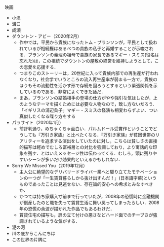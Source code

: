 映画

- 小津
- 溝口
- 成瀬
- ダウントン・アビー（2020年2月）
  - 作中では，平民から貴族になったトム・ブランソンが，平民として扱われているが相続権はあるべつの貴族の私子と再婚することが示唆される．ブランソンの義理の祖母で貴族の家長であるマギー・スミス(役名は忘れた)は，この相続でダウントンの屋敷の経営を維持しようとして，この恋愛を応援する．
  - つまりこのストーリーは，20世紀に入って貴族内部での再生産が行われなくなり，社会学でいうところの流入再生産率が弱まる一方で，貴族のほうもその流動性を活かす形で存続を図ろうとするという緊張関係を示しているのである．非常によくできた話だ．
  - まあ，ブランソンの結婚相手の登場の仕方がやや強引な気はしたが，上のようなテーマを描くためには必要な人物なので，致し方ないだろう．「イギリスの浦辺粂子」マギー・スミスの怪演も相変わらずよい．つい真似したくなる喋り方をする
- パラサイト（2020年1月）
  - 前評判通り，めちゃくちゃ面白い．パルムドール受賞作ということでどうしても『万引き家族』と比べたくなる．『万引き家族』が貧困世帯のリアリティーを追求する演出をしていたのに対し，こちらは貧しさの直接的描写は軽めでむしろ富裕層との対比を強調しており，より寓話的な印象を残す．とはいえメッセージ性は伝わってくる．むしろ，頭に残りやすいシーンが多いだけ効果的といえるかもしれない．
- Sorry We Missed You（2019年12月）
  - 主人公に絶望的なデリバリードライバー業へと駆り立てたモチベーションの一つが「一生賃貸暮らしから抜け出すんだ！」(日本語字幕)というものであったことは見逃せない．存在論的安心への希求とみなすべきか．
  - かつては持ち家購入寸前まで行っていたが，2008年の恐慌時に金融機関が倒産したのと職を失って賃貸生活に舞い戻ってしまったらしい．2008年の恐慌の余波が描かれた作品でもあるわけだ．
  - 賃貸住宅の描写も，扉の立て付けの悪さなどハード面でのチープさが強調されているような気がする．
- 泥の河
- 川の底からこんにちは
- この世界の片隅に
